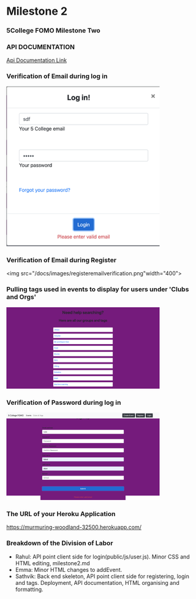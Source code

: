 # Milestone 2
### 5College FOMO Milestone Two

### API DOCUMENTATION
<a href="https://documenter.getpostman.com/view/3593173/Szf52oX6?version=latest"> Api Documentation Link</a>

### Verification of Email during log in
<img src="/docs/images/loginverificationemail.png" width="400">

### Verification of Email during Register
<img src="/docs/images/registeremailverification.png"width="400">

### Pulling tags used in events to display for users under 'Clubs and Orgs'
<img src="/docs/images/tags.png" width="400">

### Verification of Password during log in
<img src="/docs/images/registeremailverification.png" width="400">

### The URL of your Heroku Application

https://murmuring-woodland-32500.herokuapp.com/

### Breakdown of the Division of Labor

- Rahul: API point client side for login(public/js/user.js). Minor CSS and HTML editing, milestone2.md
- Emma: Minor HTML changes to addEvent.
- Sathvik: Back end skeleton, API point client side for registering, login and tags. Deployment, API documentation, HTML organising and formatting.
